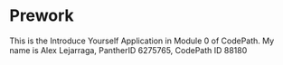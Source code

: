 # Prework
This is the Introduce Yourself Application in Module 0 of CodePath. My name is Alex Lejarraga, PantherID 6275765, CodePath ID 88180
